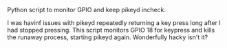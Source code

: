 Python script to monitor GPIO and keep pikeyd incheck.

I was havinf issues with pikeyd repeatedly returning a
key press long after I had stopped pressing. This script 
monitors GPIO 18 for keypress and kills the runaway 
process, starting pikeyd again. Wonderfully hacky isn't it?
